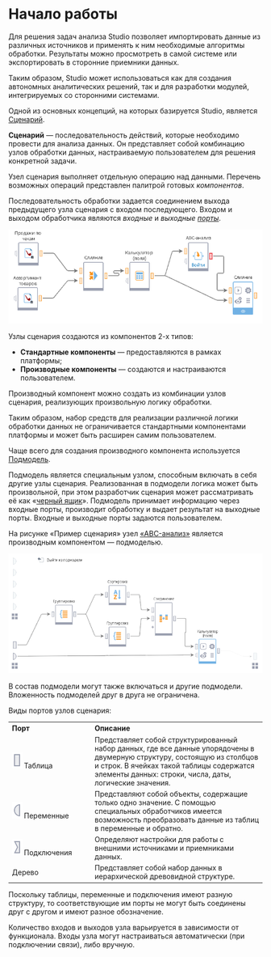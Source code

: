 # Начало работы

Для решения задач анализа Studio позволяет импортировать данные из различных источников и применять к ним необходимые алгоритмы обработки. Результаты можно просмотреть в самой системе или экспортировать в сторонние приемники данных.

Таким образом, Studio может использоваться как для создания автономных аналитических решений, так и для разработки модулей, интегрируемых со сторонними системами.

Одной из основных концепций, на которых базируется Studio, является [Сценарий](./first-scenario.md).

**Сценарий** — последовательность действий, которые необходимо провести для анализа данных. Он представляет собой комбинацию узлов обработки данных, настраиваемую пользователем для решения конкретной задачи.

Узел сценария выполняет отдельную операцию над данными. Перечень возможных операций представлен палитрой готовых *компонентов*.

Последовательность обработки задается соединением выхода предыдущего узла сценария с входом последующего. Входом и выходом обработчика являются *входные* и *выходные [порты](../scenario/ports/README.md)*.

![Пример сценария.](./readme-1.png)

Узлы сценария создаются из компонентов 2-х типов:

* **Стандартные компоненты** — предоставляются в рамках платформы;
* **Производные компоненты** — создаются и настраиваются пользователем.

Производный компонент можно создать из комбинации узлов сценария, реализующих произвольную логику обработки.

Таким образом, набор средств для реализации различной логики обработки данных не ограничивается стандартными компонентами платформы и может быть расширен самим пользователем.

Чаще всего для создания производного компонента используется [Подмодель](../processors/control/submodel.md).

Подмодель является специальным узлом, способным включать в себя другие узлы сценария. Реализованная в подмодели логика может быть произвольной, при этом разработчик сценария может рассматривать её как «[черный ящик](https://wiki.loginom.ru/articles/black-box.html)». Подмодель принимает информацию через входные порты, производит обработку и выдает результат на выходные порты. Входные и выходные порты задаются пользователем.

На рисунке «Пример сценария» узел [«ABC-анализ»](https://wiki.loginom.ru/articles/abc-analysis.html) является производным компонентом — подмоделью.

![Узлы подмодели «ABC-анализ».](./readme-2.png)

В состав подмодели могут также включаться и другие подмодели. Вложенность подмоделей друг в друга не ограничена.

Виды портов узлов сценария:

<table>
    <tr>
        <th align="left" width="150">Порт</th>
        <th align="left">Описание</th>
    </tr>
    <tr>
        <td><img src="../images/icons/ports/input_table_inactive.svg"> Таблица</td>
        <td>Представляет собой структурированный набор данных, где все данные упорядочены в двумерную структуру, состоящую из столбцов и строк. В ячейках такой таблицы содержатся элементы данных: строки, числа, даты, логические значения.</td>
    </tr>
    <tr>
        <td><img src="../images/icons/ports/input_variable_inactive.svg"> Переменные</td>
        <td>Представляют собой объекты, содержащие только одно значение. С помощью специальных обработчиков имеется возможность преобразовать данные из таблиц в переменные и обратно.</td>
    </tr>
    <tr>
        <td><img src="../images/icons/ports/input_connection_inactive.svg"> Подключения</td>
        <td>Определяют настройки для работы с внешними источниками и приемниками данных.</td>
    </tr>
     <tr>
        <td>Дерево</td>
        <td>Представляет собой набор данных в иерархической древовидной структуре.</td>
    </tr>
</table>

Поскольку таблицы, переменные и подключения имеют разную структуру, то соответствующие им порты не могут быть соединены друг с другом и имеют разное обозначение.

Количество входов и выходов узла варьируется в зависимости от функционала. Входы узла могут настраиваться автоматически (при подключении связи), либо вручную.
